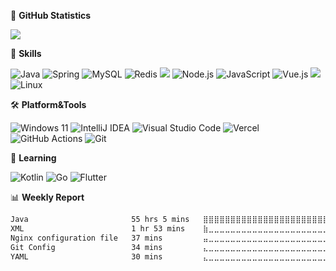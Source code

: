 🌟 **GitHub Statistics**

![](https://github-readme-stats.vercel.app/api?username=krisp7zz&count_private=true&show_icons=true&bg_color=ffffff00&text_color=666666&&hide_border=true)

🔭 **Skills**

![Java](https://img.shields.io/badge/Java-%23ED8B00.svg?style=flat-square&logo=openjdk&logoColor=white) ![Spring](https://img.shields.io/badge/Spring-6DB33F.svg?style=flat-square&logo=spring&logoColor=white) ![MySQL](https://img.shields.io/badge/-MySQL-4479a1?style=flat-square&logo=mysql&logoColor=white) ![Redis](https://img.shields.io/badge/-Redis-dd0031?style=flat-square&logo=redis&logoColor=white) ![](https://img.shields.io/badge/-Python-3670a0?style=flat-square&logo=Python&logoColor=ffdd54) ![Node.js](https://img.shields.io/badge/-Node.js-6da55f?style=flat-square&logo=Node.js&logoColor=fff) ![JavaScript](https://img.shields.io/badge/JavaScript-323330.svg?style=flat-square&logo=javascript&logoColor=F7DF1E) ![Vue.js](https://img.shields.io/badge/Vue.js-35495e.svg?style=flat-square&logo=vuedotjs&logoColor=4FC08D) ![](https://img.shields.io/badge/-Docker-0db7ed?style=flat-square&logo=Docker&logoColor=white) ![Linux](https://img.shields.io/badge/Linux-FCC624?style=flat-square&logo=linux&logoColor=black)



🛠 **Platform&Tools**

![Windows 11](https://img.shields.io/badge/Windows%2011-0079d5.svg?style=flat-square&logo=Windows%2011&logoColor=white) ![IntelliJ IDEA](https://img.shields.io/badge/IntelliJ%20IDEA-000000.svg?style=flat-square&logo=intellij-idea&logoColor=white) ![Visual Studio Code](https://img.shields.io/badge/VS%20Code-0078d7.svg?style=flat-square&logo=visual-studio-code&logoColor=white) ![Vercel](https://img.shields.io/badge/Vercel-000000.svg?style=flat-square&logo=vercel&logoColor=white) ![GitHub Actions](https://img.shields.io/badge/Github%20Actions-2671E5.svg?style=flat-square&logo=githubactions&logoColor=white) ![Git](https://img.shields.io/badge/Git-F05033.svg?style=flat-square&logo=git&logoColor=white)



🚀 **Learning**

![Kotlin](https://img.shields.io/badge/kotlin-7F52FF.svg?style=flat-square&logo=kotlin&logoColor=white) ![Go](https://img.shields.io/badge/Go-00ADD8.svg?style=flat-square&logo=go&logoColor=white) ![Flutter](https://img.shields.io/badge/Flutter-02569B.svg?style=flat-square&logo=Flutter&logoColor=white)



📊 **Weekly Report**

<!--START_SECTION:waka-->

```txt
Java                       55 hrs 5 mins   ⣿⣿⣿⣿⣿⣿⣿⣿⣿⣿⣿⣿⣿⣿⣿⣿⣿⣿⣿⣿⣿⣿⣿⣤⣀   93.23 %
XML                        1 hr 53 mins    ⣷⣀⣀⣀⣀⣀⣀⣀⣀⣀⣀⣀⣀⣀⣀⣀⣀⣀⣀⣀⣀⣀⣀⣀⣀   03.20 %
Nginx configuration file   37 mins         ⣤⣀⣀⣀⣀⣀⣀⣀⣀⣀⣀⣀⣀⣀⣀⣀⣀⣀⣀⣀⣀⣀⣀⣀⣀   01.07 %
Git Config                 34 mins         ⣄⣀⣀⣀⣀⣀⣀⣀⣀⣀⣀⣀⣀⣀⣀⣀⣀⣀⣀⣀⣀⣀⣀⣀⣀   00.97 %
YAML                       30 mins         ⣄⣀⣀⣀⣀⣀⣀⣀⣀⣀⣀⣀⣀⣀⣀⣀⣀⣀⣀⣀⣀⣀⣀⣀⣀   00.85 %
```

<!--END_SECTION:waka-->

